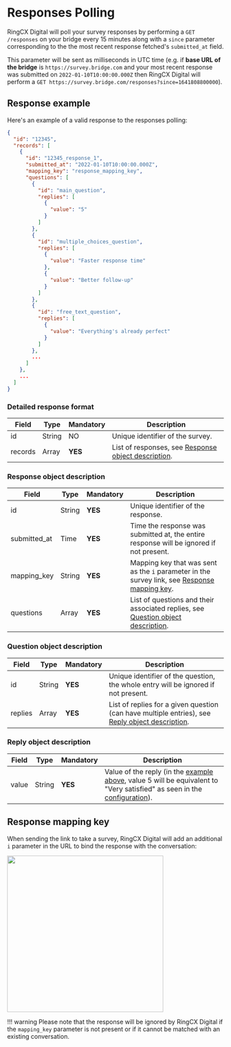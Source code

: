 # Responses Polling

RingCX Digital will poll your survey responses by performing a `GET /responses` on your bridge every 15 minutes along with a `since` parameter corresponding to the the most recent response fetched's `submitted_at` field.

This parameter will be sent as milliseconds in UTC time (e.g. if **base URL of the bridge** is `https://survey.bridge.com` and your most recent response was submitted on `2022-01-10T10:00:00.000Z` then RingCX Digital will perform a `GET https://survey.bridge.com/responses?since=1641808800000`).

## Response example

Here's an example of a valid response to the responses polling:
```json
{
  "id": "12345",
  "records": [
    {
      "id": "12345_response_1",
      "submitted_at": "2022-01-10T10:00:00.000Z",
      "mapping_key": "response_mapping_key",
      "questions": [
        {
          "id": "main_question",
          "replies": [
            {
              "value": "5"
            }
          ]
        },
        {
          "id": "multiple_choices_question",
          "replies": [
            {
              "value": "Faster response time"
            },
            {
              "value": "Better follow-up"
            }
          ]
        },
        {
          "id": "free_text_question",
          "replies": [
            {
              "value": "Everything's already perfect"
            }
          ]
        },
        ...
      ]
    },
    ...
  ]
}
```


### Detailed response format

| Field | Type | Mandatory | Description |
|-|-|-|-|
| id | String | NO | Unique identifier of the survey. |
| records | Array | **YES** | List of responses, see [Response object description](#response-object-description). |


### Response object description

| Field | Type | Mandatory | Description |
|-|-|-|-|
| id | String | **YES** | Unique identifier of the response. |
| submitted_at | Time | **YES** | Time the response was submitted at, the entire response will be ignored if not present. |
| mapping_key | String | **YES** | Mapping key that was sent as the `i` parameter in the survey link, see [Response mapping key](#response-mapping-key). |
| questions | Array | **YES** | List of questions and their associated replies, see [Question object description](#question-object-description). |


### Question object description

| Field | Type | Mandatory | Description |
|-|-|-|-|
| id | String | **YES** | Unique identifier of the question, the whole entry will be ignored if not present. |
| replies | Array | **YES** | List of replies for a given question (can have multiple entries), see [Reply object description](#reply-object-description). |


### Reply object description

| Field | Type | Mandatory | Description |
|-|-|-|-|
| value | String | **YES** | Value of the reply (in the [example above](#response-example), value 5 will be equivalent to "Very satisfied" as seen in the [configuration](../configuration-fetching#response-example)). |


## Response mapping key

When sending the link to take a survey, RingCX Digital will add an additional `i` parameter in the URL to bind the response with the conversation:

<img class="img-fluid" width="363" src="../../../img/survey-sdk-response-mapping-key.png">

!!! warning
    Please note that the response will be ignored by RingCX Digital if the `mapping_key` parameter is not present or if it cannot be matched with an existing conversation.
